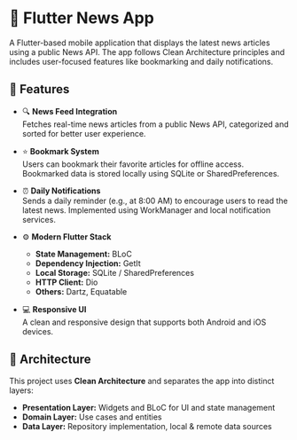 # 📰 Flutter News App

A Flutter-based mobile application that displays the latest news articles using a public News API.
The app follows Clean Architecture principles and includes user-focused features like bookmarking
and daily notifications.

## 📱 Features

- 🔍 **News Feed Integration**  
  Fetches real-time news articles from a public News API, categorized and sorted for better user
  experience.

- ⭐ **Bookmark System**  
  Users can bookmark their favorite articles for offline access. Bookmarked data is stored locally
  using SQLite or SharedPreferences.

- ⏰ **Daily Notifications**  
  Sends a daily reminder (e.g., at 8:00 AM) to encourage users to read the latest news. Implemented
  using WorkManager and local notification services.

- ⚙️ **Modern Flutter Stack**
    - **State Management:** BLoC
    - **Dependency Injection:** GetIt
    - **Local Storage:** SQLite / SharedPreferences
    - **HTTP Client:** Dio
    - **Others:** Dartz, Equatable

- 💻 **Responsive UI**  
  A clean and responsive design that supports both Android and iOS devices.

## 🧱 Architecture

This project uses **Clean Architecture** and separates the app into distinct layers:

- **Presentation Layer:** Widgets and BLoC for UI and state management
- **Domain Layer:** Use cases and entities
- **Data Layer:** Repository implementation, local & remote data sources